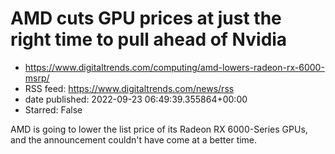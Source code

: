 # AMD cuts GPU prices at just the right time to pull ahead of Nvidia
 - https://www.digitaltrends.com/computing/amd-lowers-radeon-rx-6000-msrp/
 - RSS feed: https://www.digitaltrends.com/news/rss
 - date published: 2022-09-23 06:49:39.355864+00:00
 - Starred: False

AMD is going to lower the list price of its Radeon RX 6000-Series GPUs, and the announcement couldn't have come at a better time.
